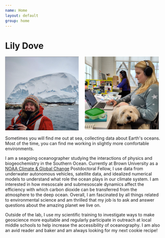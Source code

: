 ```yaml
---
name: Home
layout: default
group: home
---
```


<h1 class="text-center">Lily Dove</h1>

<img src="/static/img/LilyDove1.jpg" width="47.5%" style="float:left; margin-right:20px;">
<img src="/static/img/office.JPG" width="47.5%" style="float:left; margin-bottom:20px;">

<p class="lead text-justify">
Sometimes you will find me out at sea, collecting data about Earth's oceans. Most of the time, you can find me working in slightly more comfortable environments. 
</p>

<p class="lead text-justify">
I am a seagoing oceanographer studying the interactions of physics and biogeochemistry in the Southern Ocean. Currently at Brown University as a <a href="https://cpaess.ucar.edu/cgc/class-33" target="_blank">NOAA Climate & Global Change</a> Postdoctoral Fellow, I use data from underwater autonomous vehicles, satellite data, and idealized numerical models to understand what role the ocean plays in our climate system. I am interested in how mesoscale and submesoscale dynamics affect the efficiency with which carbon dioxide can be transferred from the atmosphere to the deep ocean. Overall, I am fascinated by all things related to environmental science and am thrilled that my job is to ask and answer questions about the amazing planet we live on.
</p>
  
<p class="lead text-justify">
Outside of the lab, I use my scientific training to investigate ways to make geoscience more equitable and regularly participate in outreach at local middle schools to help increase the accessibility of oceanography. I am also an avid reader and baker and am always looking for my next cookie recipe! 
</p>
